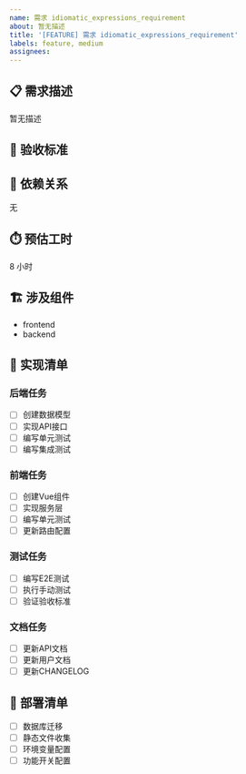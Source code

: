 ```yaml
---
name: 需求 idiomatic_expressions_requirement
about: 暂无描述
title: '[FEATURE] 需求 idiomatic_expressions_requirement'
labels: feature, medium
assignees: 
---
```


## 📋 需求描述

暂无描述

## 🎯 验收标准



## 🔗 依赖关系

无

## ⏱️ 预估工时

8 小时

## 🏗️ 涉及组件

- frontend
- backend

## 📝 实现清单

### 后端任务
- [ ] 创建数据模型
- [ ] 实现API接口
- [ ] 编写单元测试
- [ ] 编写集成测试

### 前端任务
- [ ] 创建Vue组件
- [ ] 实现服务层
- [ ] 编写单元测试
- [ ] 更新路由配置

### 测试任务
- [ ] 编写E2E测试
- [ ] 执行手动测试
- [ ] 验证验收标准

### 文档任务
- [ ] 更新API文档
- [ ] 更新用户文档
- [ ] 更新CHANGELOG

## 🚀 部署清单

- [ ] 数据库迁移
- [ ] 静态文件收集
- [ ] 环境变量配置
- [ ] 功能开关配置
